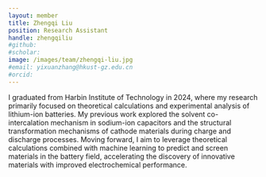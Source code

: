 ```yaml
---
layout: member
title: Zhengqi Liu
position: Research Assistant
handle: zhengqiliu
#github: 
#scholar: 
image: /images/team/zhengqi-liu.jpg
#email: yixuanzhang@hkust-gz.edu.cn
#orcid:
---
```


I graduated from Harbin Institute of Technology in 2024, where my research primarily focused on theoretical calculations and experimental analysis of lithium-ion batteries. My previous work explored the solvent co-intercalation mechanism in sodium-ion capacitors and the structural transformation mechanisms of cathode materials during charge and discharge processes. Moving forward, I aim to leverage theoretical calculations combined with machine learning to predict and screen materials in the battery field, accelerating the discovery of innovative materials with improved electrochemical performance.
